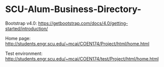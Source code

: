 # SCU-Alum-Business-Directory-

Bootstrap v4.0: https://getbootstrap.com/docs/4.0/getting-started/introduction/

Home page: http://students.engr.scu.edu/~mcai/COEN174/Project/html/home.html

Test environment: http://students.engr.scu.edu/~mcai/COEN174/test/Project/html/home.html
